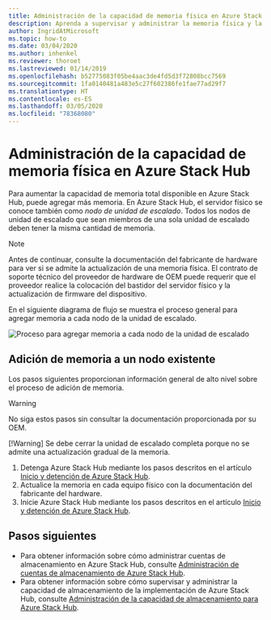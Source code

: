 ```yaml
---
title: Administración de la capacidad de memoria física en Azure Stack Hub
description: Aprenda a supervisar y administrar la memoria física y la capacidad en Azure Stack Hub.
author: IngridAtMicrosoft
ms.topic: how-to
ms.date: 03/04/2020
ms.author: inhenkel
ms.reviewer: thoroet
ms.lastreviewed: 01/14/2019
ms.openlocfilehash: b52775083f05be4aac3de4fd5d3f72808bcc7569
ms.sourcegitcommit: 1fa0140481a483e5c27f602386fe1fae77ad29f7
ms.translationtype: HT
ms.contentlocale: es-ES
ms.lasthandoff: 03/05/2020
ms.locfileid: "78368080"
---
```

# <a name="manage-physical-memory-capacity-in-azure-stack-hub"></a>Administración de la capacidad de memoria física en Azure Stack Hub

Para aumentar la capacidad de memoria total disponible en Azure Stack Hub, puede agregar más memoria. En Azure Stack Hub, el servidor físico se conoce también como *nodo de unidad de escalado*. Todos los nodos de unidad de escalado que sean miembros de una sola unidad de escalado deben tener la misma cantidad de memoria.

> [!note]  
> Antes de continuar, consulte la documentación del fabricante de hardware para ver si se admite la actualización de una memoria física. El contrato de soporte técnico del proveedor de hardware de OEM puede requerir que el proveedor realice la colocación del bastidor del servidor físico y la actualización de firmware del dispositivo.

En el siguiente diagrama de flujo se muestra el proceso general para agregar memoria a cada nodo de la unidad de escalado.

![Proceso para agregar memoria a cada nodo de la unidad de escalado](media/azure-stack-manage-storage-physical-capacity/process-to-add-memory-to-scale-unit.png)

## <a name="add-memory-to-an-existing-node"></a>Adición de memoria a un nodo existente
Los pasos siguientes proporcionan información general de alto nivel sobre el proceso de adición de memoria.

> [!Warning]
> No siga estos pasos sin consultar la documentación proporcionada por su OEM.
> 
> [!Warning]
> Se debe cerrar la unidad de escalado completa porque no se admite una actualización gradual de la memoria.

1. Detenga Azure Stack Hub mediante los pasos descritos en el artículo [Inicio y detención de Azure Stack Hub](azure-stack-start-and-stop.md).
2. Actualice la memoria en cada equipo físico con la documentación del fabricante del hardware.
3. Inicie Azure Stack Hub mediante los pasos descritos en el artículo [Inicio y detención de Azure Stack Hub](azure-stack-start-and-stop.md).

## <a name="next-steps"></a>Pasos siguientes

 - Para obtener información sobre cómo administrar cuentas de almacenamiento en Azure Stack Hub, consulte [Administración de cuentas de almacenamiento de Azure Stack Hub](azure-stack-manage-storage-accounts.md).
 - Para obtener información sobre cómo supervisar y administrar la capacidad de almacenamiento de la implementación de Azure Stack Hub, consulte [Administración de la capacidad de almacenamiento para Azure Stack Hub](azure-stack-manage-storage-shares.md).
